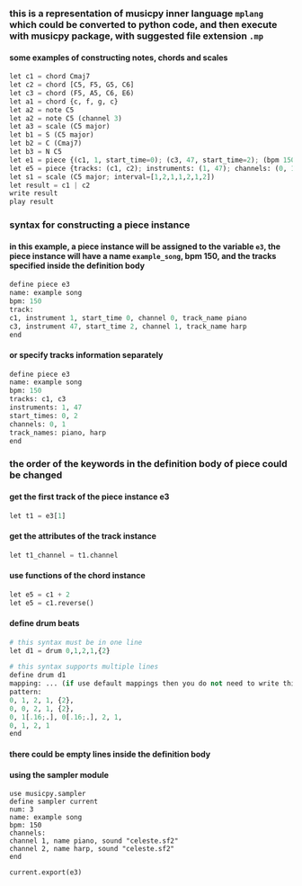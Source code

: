 ### this is a representation of musicpy inner language `mplang` which could be converted to python code, and then execute with musicpy package, with suggested file extension `.mp`

#### some examples of constructing notes, chords and scales

```python
let c1 = chord Cmaj7
let c2 = chord [C5, F5, G5, C6]
let c3 = chord (F5, A5, C6, E6)
let a1 = chord {c, f, g, c}
let a2 = note C5
let a2 = note C5 (channel 3)
let a3 = scale (C5 major)
let b1 = S (C5 major)
let b2 = C (Cmaj7)
let b3 = N C5
let e1 = piece {(c1, 1, start_time=0); (c3, 47, start_time=2); (bpm 150); (name example_song)}
let e5 = piece {tracks: (c1, c2); instruments: (1, 47); channels: (0, 1); bpm: 150; name: example_song}
let s1 = scale (C5 major; interval=[1,2,1,1,2,1,2])
let result = c1 | c2
write result
play result
```



### syntax for constructing a piece instance
#### in this example, a piece instance will be assigned to the variable `e3`, the piece instance will have a name `example_song`, bpm 150, and the tracks specified inside the definition body

```python
define piece e3
name: example song
bpm: 150
track:
c1, instrument 1, start_time 0, channel 0, track_name piano
c3, instrument 47, start_time 2, channel 1, track_name harp
end
```



#### or specify tracks information separately
```python
define piece e3
name: example song
bpm: 150
tracks: c1, c3
instruments: 1, 47
start_times: 0, 2
channels: 0, 1
track_names: piano, harp
end
```



### the order of the keywords in the definition body of piece could be changed

#### get the first track of the piece instance e3
```python
let t1 = e3[1]
```

#### get the attributes of the track instance
```python
let t1_channel = t1.channel
```

#### use functions of the chord instance
```python
let e5 = c1 + 2
let e5 = c1.reverse()
```

#### define drum beats
```python
# this syntax must be in one line
let d1 = drum 0,1,2,1,{2}

# this syntax supports multiple lines
define drum d1
mapping: ... (if use default mappings then you do not need to write this)
pattern:
0, 1, 2, 1, {2},
0, 0, 2, 1, {2},
0, 1[.16;.], 0[.16;.], 2, 1,
0, 1, 2, 1
end
```

#### there could be empty lines inside the definition body



#### using the sampler module

```
use musicpy.sampler
define sampler current
num: 3
name: example song
bpm: 150
channels:
channel 1, name piano, sound "celeste.sf2"
channel 2, name harp, sound "celeste.sf2"
end

current.export(e3)
```

